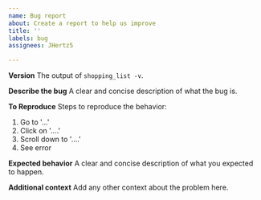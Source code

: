 ```yaml
---
name: Bug report
about: Create a report to help us improve
title: ''
labels: bug
assignees: JHertz5

---
```


**Version**
The output of `shopping_list -v`.

**Describe the bug**
A clear and concise description of what the bug is.

**To Reproduce**
Steps to reproduce the behavior:
1. Go to '...'
2. Click on '....'
3. Scroll down to '....'
4. See error

**Expected behavior**
A clear and concise description of what you expected to happen.

**Additional context**
Add any other context about the problem here.
